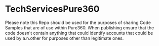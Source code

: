 # TechServicesPure360

Please note this Repo should be used for the purposes of sharing Code Samples that are of use within Pure360. When publishing ensure that the code doesn't contain anything that could identify accounts that could be used by a.n.other for purposes other than legitimate ones.
